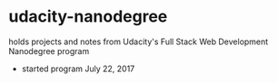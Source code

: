 # udacity-nanodegree
holds projects and notes from Udacity's Full Stack Web Development Nanodegree program

 - started program July 22, 2017